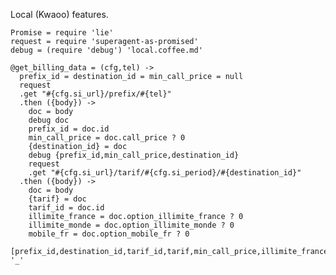 Local (Kwaoo) features.

    Promise = require 'lie'
    request = require 'superagent-as-promised'
    debug = (require 'debug') 'local.coffee.md'

    @get_billing_data = (cfg,tel) ->
      prefix_id = destination_id = min_call_price = null
      request
      .get "#{cfg.si_url}/prefix/#{tel}"
      .then ({body}) ->
        doc = body
        debug doc
        prefix_id = doc.id
        min_call_price = doc.call_price ? 0
        {destination_id} = doc
        debug {prefix_id,min_call_price,destination_id}
        request
        .get "#{cfg.si_url}/tarif/#{cfg.si_period}/#{destination_id}"
      .then ({body}) ->
        doc = body
        {tarif} = doc
        tarif_id = doc.id
        illimite_france = doc.option_illimite_france ? 0
        illimite_monde = doc.option_illimite_monde ? 0
        mobile_fr = doc.option_mobile_fr ? 0
        [prefix_id,destination_id,tarif_id,tarif,min_call_price,illimite_france,illimite_monde,mobile_fr].join '_'
